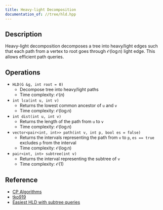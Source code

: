 ```yaml
---
title: Heavy-light Decomposition
documentation_of: //tree/hld.hpp
---
```


## Description
Heavy-light decomposition decomposes a tree into heavy/light edges such that each
path from a vertex to root goes through $\mathcal O(\log n)$ light edge. This
allows efficient path queries.

## Operations
- `HLD(G &g, int root = 0)`
  + Decompose tree into heavy/light paths
  + Time complexity: $\mathcal O(n)$
- `int lca(int u, int v)`
  + Returns the lowest common ancestor of `u` and `v`
  + Time complexity: $\mathcal O(\log n)$
- `int dist(int u, int v)`
  + Returns the length of the path from `u` to `v`
  + Time complexity: $\mathcal O(\log n)$
- `vector<pair<int, int>> path(int v, int p, bool es = false)`
  + Returns the intervals representing the path from `v` to `p`, `es == true`
    excludes `p` from the interval
  + Time complexity: $\mathcal O(\log n)$
- `pair<int, int> subtree(int v)`
  + Returns the interval representing the subtree of `v`
  + Time complexity: $\mathcal O(1)$

## Reference
- [CP Algorithms](https://cp-algorithms.com/graph/hld.html)
- [tko919](https://tko919.github.io/library/Graph/hld.hpp)
- [Easiest HLD with subtree queries](https://codeforces.com/blog/entry/53170)
